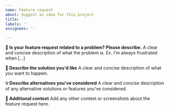```yaml
---
name: Feature request
about: Suggest an idea for this project
title: ''
labels: ''
assignees: ''

---
```


**🔧 Is your feature request related to a problem? Please describe.**
A clear and concise description of what the problem is. Ex. I'm always frustrated when [...]

**📢 Describe the solution you'd like**
A clear and concise description of what you want to happen.

**💡 Describe alternatives you've considered**
A clear and concise description of any alternative solutions or features you've considered.

**💬 Additional context**
Add any other context or screenshots about the feature request here.
